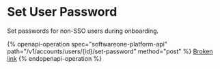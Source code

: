 # Set User Password

Set passwords for non-SSO users during onboarding.

{% openapi-operation spec="softwareone-platform-api" path="/v1/accounts/users/{id}/set-password" method="post" %}
[Broken link](broken-reference)
{% endopenapi-operation %}
